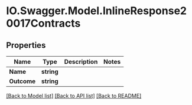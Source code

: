 # IO.Swagger.Model.InlineResponse20017Contracts
## Properties

Name | Type | Description | Notes
------------ | ------------- | ------------- | -------------
**Name** | **string** |  | 
**Outcome** | **string** |  | 

[[Back to Model list]](../README.md#documentation-for-models) [[Back to API list]](../README.md#documentation-for-api-endpoints) [[Back to README]](../README.md)

